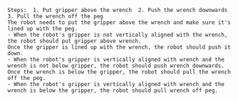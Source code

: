 
    Steps:  1. Put gripper above the wrench  2. Push the wrench downwards  3. Pull the wrench off the peg
    The robot needs to put the gripper above the wrench and make sure it's lined up with the peg.
    - When the robot's gripper is not vertically aligned with the wrench, the robot should put gripper above wrench.
    Once the gripper is lined up with the wrench, the robot should push it down. 
    - When the robot's gripper is vertically aligned with wrench and the wrench is not below gripper, the robot should push wrench downwards.
    Once the wrench is below the gripper, the robot should pull the wrench off the peg.
    - When the robot's gripper is vertically aligned with wrench and the wrench is below the gripper, the robot should pull wrench off peg.